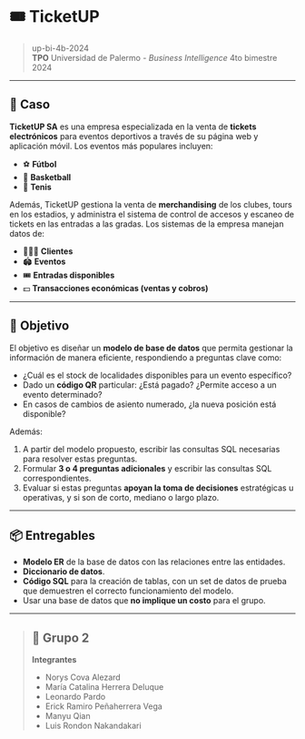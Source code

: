 # 🎟️ TicketUP  
> up-bi-4b-2024  
> **TPO** Universidad de Palermo - *Business Intelligence* 4to bimestre 2024  

---

## 📝 Caso  
**TicketUP SA** es una empresa especializada en la venta de **tickets electrónicos** para eventos deportivos a través de su página web y aplicación móvil. Los eventos más populares incluyen:

- ⚽ **Fútbol**
- 🏀 **Basketball**
- 🎾 **Tenis**

Además, TicketUP gestiona la venta de **merchandising** de los clubes, tours en los estadios, y administra el sistema de control de accesos y escaneo de tickets en las entradas a las gradas. Los sistemas de la empresa manejan datos de:

- 🧑‍🤝‍🧑 **Clientes**  
- 🏟️ **Eventos**  
- 🎟️ **Entradas disponibles**  
- 💵 **Transacciones económicas (ventas y cobros)**  

---

## 🎯 Objetivo  
El objetivo es diseñar un **modelo de base de datos** que permita gestionar la información de manera eficiente, respondiendo a preguntas clave como:

- ¿Cuál es el stock de localidades disponibles para un evento específico?  
- Dado un **código QR** particular: ¿Está pagado? ¿Permite acceso a un evento determinado?  
- En casos de cambios de asiento numerado, ¿la nueva posición está disponible?  

Además:

1. A partir del modelo propuesto, escribir las consultas SQL necesarias para resolver estas preguntas.
2. Formular **3 o 4 preguntas adicionales** y escribir las consultas SQL correspondientes.
3. Evaluar si estas preguntas **apoyan la toma de decisiones** estratégicas u operativas, y si son de corto, mediano o largo plazo.

---

## 📦 Entregables  
- **Modelo ER** de la base de datos con las relaciones entre las entidades.
- **Diccionario de datos**.
- **Código SQL** para la creación de tablas, con un set de datos de prueba que demuestren el correcto funcionamiento del modelo.
- Usar una base de datos que **no implique un costo** para el grupo.

---

> ## 👥 Grupo 2  
> **Integrantes**  
> - Norys Cova Alezard  
> - María Catalina Herrera Deluque  
> - Leonardo Pardo  
> - Erick Ramiro Peñaherrera Vega  
> - Manyu Qian  
> - Luis Rondon Nakandakari  

